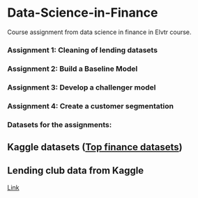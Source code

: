 # Data-Science-in-Finance
Course assignment from data science in finance in Elvtr course.

### Assignment 1: Cleaning of lending datasets 

### Assignment 2: Build a Baseline Model 

### Assignment 3: Develop a challenger model

### Assignment 4: Create a customer segmentation

### 

### Datasets for the assignments:

## Kaggle datasets ([Top finance datasets](https://www.kaggle.com/discussions/general/447646))

## Lending club data from Kaggle 
[Link](https://www.kaggle.com/code/faressayah/lending-club-loan-defaulters-prediction#%E2%9C%94%EF%B8%8F-Artificial-Neural-Networks-(ANNs))
